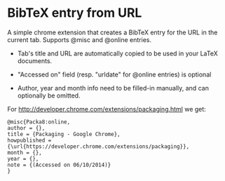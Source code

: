 # BibTeX entry from URL

A simple chrome extension that creates a BibTeX entry for the URL in the current
tab. Supports @misc and @online entries.

* Tab's title and URL are automatically copied to be used in your LaTeX
  documents.

* "Accessed on" field (resp. "urldate" for @online entries) is optional

* Author, year and month info need to be filled-in manually, and can optionally
  be omitted.

For http://developer.chrome.com/extensions/packaging.html we get:

    @misc{Packa8:online,
    author = {},
    title = {Packaging - Google Chrome},
    howpublished = {\url{https://developer.chrome.com/extensions/packaging}},
    month = {},
    year = {},
    note = {(Accessed on 06/10/2014)}
    }
